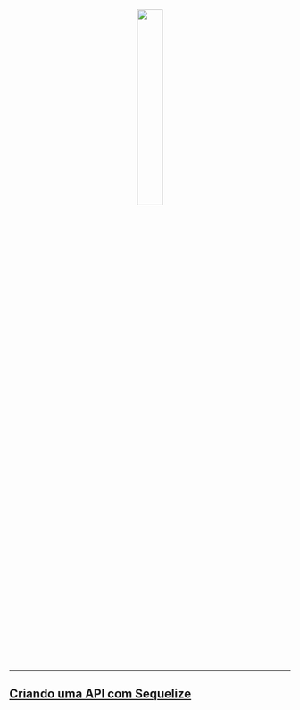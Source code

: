 <div  align="center">
<!-- Top Image and Title -->
<img  src="https://img.shields.io/badge/node.js%20-%2343853D.svg?&style=for-the-badge&logo=node.js&logoColor=white&color=28df99"  width="30%"><br/>

<hr>
</div>

## [Criando uma API com Sequelize](./api-sequelize/README.md)

